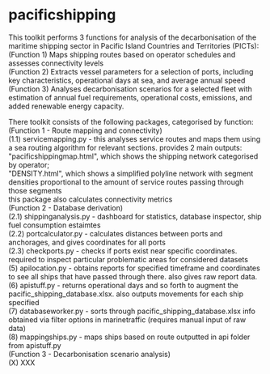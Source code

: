 # pacificshipping
This toolkit performs 3 functions for analysis of the decarbonisation of the maritime shipping sector in Pacific Island Countries and Territories (PICTs):  
(Function 1) Maps shipping routes based on operator schedules and assesses connectivity levels  
(Function 2) Extracts vessel parameters for a selection of ports, including key characteristics, operational days at sea, and average annual speed  
(Function 3) Analyses decarbonisation scenarios for a selected fleet with estimation of annual fuel requirements, operational costs, emissions, and added renewable energy capacity.  

There toolkit consists of the following packages, categorised by function:  
(Function 1 - Route mapping and connectivity)  
(1.1) servicemapping.py - this analyses service routes and maps them using a sea routing algorithm for relevant sections. provides 2 main outputs:  
"pacificshippingmap.html", which shows the shipping network categorised by operator;  
"DENSITY.html", which shows a simplified polyline network with segment densities proportional to the amount of service routes passing through those segments  
this package also calculates connectivity metrics  
(Function 2 - Database derivation)  
(2.1) shippinganalysis.py - dashboard for statistics, database inspector, ship fuel consumption estaimtes  
(2.2) portcalculator.py - calculates distances between ports and anchorages, and gives coordinates for all ports  
(2.3) checkports.py - checks if ports exist near specific coordinates. required to inspect particular problematic areas for considered datasets   
(5) apilocation.py - obtains reports for specified timeframe and coordinates to see all ships that have passed through there. also gives raw report data.  
(6) apistuff.py - returns operational days and so forth to augment the pacific_shipping_database.xlsx. also outputs movements for each ship specified  
(7) databaseworker.py - sorts through pacific_shipping_database.xlsx info obtained via filter options in marinetraffic (requires manual input of raw data)  
(8) mappingships.py - maps ships based on route outputted in api folder from apistuff.py  
(Function 3 - Decarbonisation scenario analysis)  
(X) XXX  
